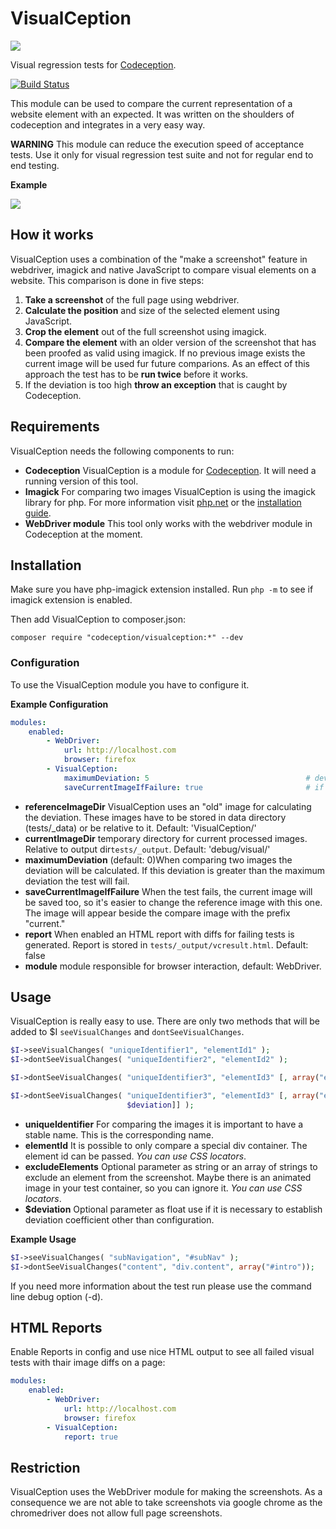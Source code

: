 # VisualCeption

![](http://www.thewebhatesme.com/wp-content/uploads/visualception.png)

Visual regression tests for [Codeception](http://codeception.com/).

[![Build Status](https://travis-ci.org/Codeception/VisualCeption.svg?branch=master)](https://travis-ci.org/Codeception/VisualCeption)

This module can be used to compare the current representation of a website element with an expected. It was written on the shoulders of codeception and integrates in a very easy way.

**WARNING** This module can reduce the execution speed of acceptance tests. Use it only for visual regression test suite and not for regular end to end testing.

**Example**

![](http://www.thewebhatesme.com/VisualCeption/compare.png)

## How it works

VisualCeption uses a combination of the "make a screenshot" feature in webdriver, imagick and native JavaScript to compare visual elements on a website. This comparison is done in five steps:

1. **Take a screenshot** of the full page using webdriver.
2. **Calculate the position** and size of the selected element using JavaScript.
3. **Crop the element** out of the full screenshot using imagick.
4. **Compare the element** with an older version of the screenshot that has been proofed as valid using imagick. If no previous image exists the current image will be used fur future comparions. As an effect of this approach the test has to be **run twice** before it works.
5. If the deviation is too high **throw an exception** that is caught by Codeception.

## Requirements

VisualCeption needs the following components to run:

* **Codeception** VisualCeption is a module for [Codeception](http://codeception.com/). It will need a running version of this tool.
* **Imagick** For comparing two images VisualCeption is using the imagick library for php. For more information visit [php.net](http://www.php.net/manual/de/book.imagick.php) or the [installation guide](http://www.php.net/manual/en/imagick.setup.php).
* **WebDriver module** This tool only works with the webdriver module in Codeception at the moment.

## Installation

Make sure you have php-imagick extension installed. Run `php -m` to see if imagick extension is enabled.

Then add VisualCeption to composer.json:

```
composer require "codeception/visualception:*" --dev
```

### Configuration

To use the VisualCeption module you have to configure it. 

**Example Configuration**

```yaml
modules:
    enabled: 
        - WebDriver:
            url: http://localhost.com
            browser: firefox
        - VisualCeption:
            maximumDeviation: 5                                   # deviation in percent
            saveCurrentImageIfFailure: true                       # if true, VisualCeption saves the current
```

* **referenceImageDir** VisualCeption uses an "old" image for calculating the deviation. These images have to be stored in data directory (tests/_data) or be relative to it. Default: 'VisualCeption/'
* **currentImageDir** temporary directory for current processed images. Relative to output dir`tests/_output`. Default: 'debug/visual/' 
* **maximumDeviation** (default: 0)When comparing two images the deviation will be calculated. If this deviation is greater than the maximum deviation the test will fail.
* **saveCurrentImageIfFailure** When the test fails, the current image will be saved too, so it's easier to change the reference image with this one. The image will appear beside the compare image with the prefix "current."
* **report** When enabled an HTML report with diffs for failing tests is generated. Report is stored in `tests/_output/vcresult.html`. Default: false
* **module** module responsible for browser interaction, default: WebDriver.

## Usage

VisualCeption is really easy to use. There are only two methods that will be added to $I <code>seeVisualChanges</code> and <code>dontSeeVisualChanges</code>.

```php
$I->seeVisualChanges( "uniqueIdentifier1", "elementId1" );
$I->dontSeeVisualChanges( "uniqueIdentifier2", "elementId2" );

$I->dontSeeVisualChanges( "uniqueIdentifier3", "elementId3" [, array("excludeElement1", "excludeElement2")] );

$I->dontSeeVisualChanges( "uniqueIdentifier3", "elementId3" [, array("excludeElement1", "excludeElement2") [, 
                          $deviation]] );
```

* **uniqueIdentifier** For comparing the images it is important to have a stable name. This is the corresponding name.
* **elementId** It is possible to only compare a special div container. The element id can be passed. *You can use CSS locators*. 
* **excludeElements** Optional parameter as string or an array of strings to exclude an element from the screenshot. Maybe there is an animated image in your test container, so you can ignore it. *You can use CSS locators*.
* **$deviation** Optional parameter as float use if it is necessary to establish deviation coefficient other than configuration.

**Example Usage**
```php
$I->seeVisualChanges( "subNavigation", "#subNav" );
$I->dontSeeVisualChanges("content", "div.content", array("#intro"));
```

If you need more information about the test run please use the command line debug option (-d).

## HTML Reports

Enable Reports in config and use nice HTML output to see all failed visual tests with thair image diffs on a page:
   
```yaml
modules:
    enabled: 
        - WebDriver:
            url: http://localhost.com
            browser: firefox
        - VisualCeption:
            report: true
```

## Restriction

VisualCeption uses the WebDriver module for making the screenshots. As a consequence we are not able to take screenshots via google chrome as the chromedriver does not allow full page screenshots.
